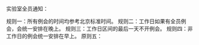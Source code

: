 实验室全员通知：

规则一：所有例会的时间均参考北京标准时间。
规则二：工作日如果有全员例会，会统一安排在晚上。
规则三：工作日区间的最后一天不开例会。
规则四：非工作日的例会统一安排在早上。
原则五：

